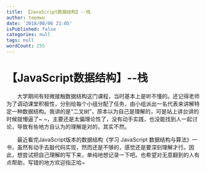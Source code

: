 ```yaml
---
title: 【JavaScript数据结构】--栈
author: teemwu
date: '2018/08/06 21:05'
isPublished: false
categories: null
tags: null
wordCount: 255
---
```


# 【JavaScript数据结构】--栈

　　大学期间有轻微接触数据结构这门课程，当时基本上是听不懂的。还记得老师为了调动课堂积极性，分别给每个小组分配了任务，由小组派出一名代表来讲解特定一种数据结构。我讲的是“二叉树”，原本以为自己是理解的，可是站上讲台讲的时候就懵逼了~ ~，主要还是太偏理论性了，没有动手实践，也没能找到人一起讨论，导致有些地方自认为的理解是对的，其实不然。

　　最近看完JavaScript版本的数据结构《学习 JavaScript 数据结构与算法》一书，虽然有动手去敲代码实现，然而还是不够的，感觉还是要深刻理解才行。因此，想尝试把自己理解的写下来，单纯地想记录一下吧。也希望对无意翻到的人有点帮助，写错的地方欢迎指正哈~
